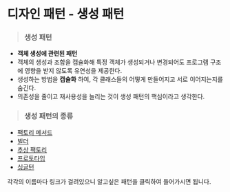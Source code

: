 # 디자인 패턴 - 생성 패턴

> ### 생성 패턴

- __객체 생성에 관련된 패턴__
- 객체의 생성과 조합을 캡슐화해  특정 객체가 생성되거나 변경되어도 프로그램 구조에 영향을 받지 않도록 유연성을 제공한다.
- 생성하는 방법을 __캡슐화__ 하여, 각 클래스들의 어떻게 만들어지고 서로 이어지는지를 숨긴다.
- 의존성을 줄이고 재사용성을 늘리는 것이 생성 패턴의 핵심이라고 생각한다.



> ### 생성 패턴의 종류

- [팩토리 메서드](https://github.com/MokaRyua/Back-end_Study/blob/master/%EB%94%94%EC%9E%90%EC%9D%B8%20%ED%8C%A8%ED%84%B4/%EC%83%9D%EC%84%B1%20%ED%8C%A8%ED%84%B4/%ED%8C%A9%ED%86%A0%EB%A6%AC%20%EB%A9%94%EC%86%8C%EB%93%9C%20%ED%8C%A8%ED%84%B4.md)
- [빌더](https://github.com/MokaRyua/Back-end_Study/blob/master/%EB%94%94%EC%9E%90%EC%9D%B8%20%ED%8C%A8%ED%84%B4/%EC%83%9D%EC%84%B1%20%ED%8C%A8%ED%84%B4/%EB%B9%8C%EB%8D%94%20%ED%8C%A8%ED%84%B4.md)
- [추상 팩토리](https://github.com/MokaRyua/Back-end_Study/blob/master/%EB%94%94%EC%9E%90%EC%9D%B8%20%ED%8C%A8%ED%84%B4/%EC%83%9D%EC%84%B1%20%ED%8C%A8%ED%84%B4/%EC%B6%94%EC%83%81%20%ED%8C%A9%ED%86%A0%EB%A6%AC%20%ED%8C%A8%ED%84%B4.md)
- [프로토타입](https://github.com/MokaRyua/Back-end_Study/blob/master/%EB%94%94%EC%9E%90%EC%9D%B8%20%ED%8C%A8%ED%84%B4/%EC%83%9D%EC%84%B1%20%ED%8C%A8%ED%84%B4/%ED%94%84%EB%A1%9C%ED%86%A0%ED%83%80%EC%9E%85%20%ED%8C%A8%ED%84%B4.md)
- [싱글턴](https://github.com/MokaRyua/Back-end_Study/blob/master/%EB%94%94%EC%9E%90%EC%9D%B8%20%ED%8C%A8%ED%84%B4/%EC%83%9D%EC%84%B1%20%ED%8C%A8%ED%84%B4/%EC%8B%B1%EA%B8%80%ED%86%A4%20%ED%8C%A8%ED%84%B4.md)



각각의 이름마다 링크가 걸려있으니 알고싶은 패턴을 클릭하여 들어가시면 됩니다.
